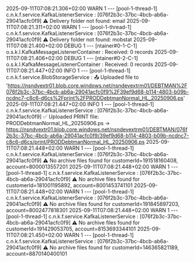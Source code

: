 2025-09-11T07:08:21.306+02:00  WARN 1 --- [pool-1-thread-1] c.n.k.f.service.KafkaListenerService     : [076f2b3c-37bc-4bcb-ab6a-29041acfc0f9] ⚠️ Delivery folder not found: email
2025-09-11T07:08:21.311+02:00  WARN 1 --- [pool-1-thread-1] c.n.k.f.service.KafkaListenerService     : [076f2b3c-37bc-4bcb-ab6a-29041acfc0f9] ⚠️ Delivery folder not found: mobstat
2025-09-11T07:08:21.400+02:00 DEBUG 1 --- [ntainer#0-1-C-1] o.s.k.l.KafkaMessageListenerContainer    : Received: 0 records
2025-09-11T07:08:21.406+02:00 DEBUG 1 --- [ntainer#0-2-C-1] o.s.k.l.KafkaMessageListenerContainer    : Received: 0 records
2025-09-11T07:08:21.447+02:00  INFO 1 --- [pool-1-thread-1] c.n.k.f.service.BlobStorageService       : 📤 Uploaded file to 'https://nsndvextr01.blob.core.windows.net/nsndevextrm01/DEBTMAN%2F076f2b3c-37bc-4bcb-ab6a-29041acfc0f9%2F39ef9d68-b114-4803-b09b-ncdnc7-c8c6-d6cs%2Fprint%2FPRODDebtmanNormal_HL_20250906.ps'
2025-09-11T07:08:21.447+02:00  INFO 1 --- [pool-1-thread-1] c.n.k.f.service.KafkaListenerService     : [076f2b3c-37bc-4bcb-ab6a-29041acfc0f9] ✅ Uploaded PRINT file: PRODDebtmanNormal_HL_20250906.ps → https://nsndvextr01.blob.core.windows.net/nsndevextrm01/DEBTMAN/076f2b3c-37bc-4bcb-ab6a-29041acfc0f9/39ef9d68-b114-4803-b09b-ncdnc7-c8c6-d6cs/print/PRODDebtmanNormal_HL_20250906.ps
2025-09-11T07:08:21.448+02:00  WARN 1 --- [pool-1-thread-1] c.n.k.f.service.KafkaListenerService     : [076f2b3c-37bc-4bcb-ab6a-29041acfc0f9] ⚠️ No archive files found for customerId=191518160408, account=8000013557201
2025-09-11T07:08:21.448+02:00  WARN 1 --- [pool-1-thread-1] c.n.k.f.service.KafkaListenerService     : [076f2b3c-37bc-4bcb-ab6a-29041acfc0f9] ⚠️ No archive files found for customerId=181001195892, account=8001453741101
2025-09-11T07:08:21.448+02:00  WARN 1 --- [pool-1-thread-1] c.n.k.f.service.KafkaListenerService     : [076f2b3c-37bc-4bcb-ab6a-29041acfc0f9] ⚠️ No archive files found for customerId=191845897203, account=8002477818301
2025-09-11T07:08:21.448+02:00  WARN 1 --- [pool-1-thread-1] c.n.k.f.service.KafkaListenerService     : [076f2b3c-37bc-4bcb-ab6a-29041acfc0f9] ⚠️ No archive files found for customerId=191429053705, account=8153693344101
2025-09-11T07:08:21.450+02:00  WARN 1 --- [pool-1-thread-1] c.n.k.f.service.KafkaListenerService     : [076f2b3c-37bc-4bcb-ab6a-29041acfc0f9] ⚠️ No archive files found for customerId=146365821189, account=8870140400101
